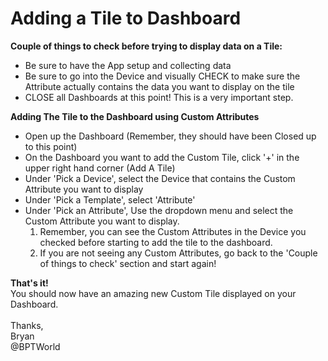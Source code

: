 # Adding a Tile to Dashboard

<b>Couple of things to check before trying to display data on a Tile:</b>
- Be sure to have the App setup and collecting data
- Be sure to go into the Device and visually CHECK to make sure the Attribute actually contains the data you want to display on the tile
- CLOSE all Dashboards at this point! This is a very important step.

<b>Adding The Tile to the Dashboard using Custom Attributes</b>
- Open up the Dashboard (Remember, they should have been Closed up to this point)
- On the Dashboard you want to add the Custom Tile, click '+' in the upper right hand corner (Add A Tile)
- Under 'Pick a Device', select the Device that contains the Custom Attribute you want to display
- Under 'Pick a Template', select 'Attribute'
- Under 'Pick an Attribute', Use the dropdown menu and select the Custom Attribute you want to display.
  1. Remember, you can see the Custom Attributes in the Device you checked before starting to add the tile to the dashboard.
  2. If you are not seeing any Custom Attributes, go back to the 'Couple of things to check' section and start again!
  
<b>That's it!</b><br>
You should now have an amazing new Custom Tile displayed on your Dashboard.
<br><br>
Thanks,<br>
Bryan<br>
@BPTWorld
